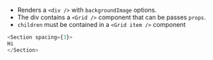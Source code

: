  * Renders a ```<div />``` with ```backgroundImage``` options.
 * The div contains a ```<Grid />``` component that can be passes ```props```.
 * ```children``` must be contained in a ```<Grid item />``` component

```js
<Section spacing={3}>
Hi
</Section>
```